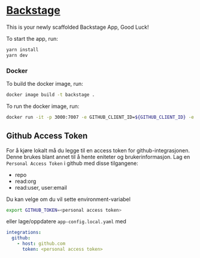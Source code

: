 # [Backstage](https://backstage.io)

This is your newly scaffolded Backstage App, Good Luck!

To start the app, run:

```sh
yarn install
yarn dev
```

### Docker

To build the docker image, run:

```sh
docker image build -t backstage .
```

To run the docker image, run:

```sh
docker run -it -p 3000:7007 -e GITHUB_CLIENT_ID=${GITHUB_CLIENT_ID} -e GITHUB_CLIENT_SECRET=${GITHUB_CLIENT_SECRET} backstage
```

## Github Access Token

For å kjøre lokalt må du legge til en access token for github-integrasjonen. Denne brukes blant annet til å hente
eniteter og brukerinformasjon.
Lag en `Personal Access Token` i github med disse tilgangene:

- repo
- read:org
- read:user, user:email

Du kan velge om du vil sette environment-variabel

```sh
export GITHUB_TOKEN=<personal access token>
```

eller lage/oppdatere `app-config.local.yaml` med

```yaml
integrations:
  github:
    - host: github.com
      token: <personal access token>
```
